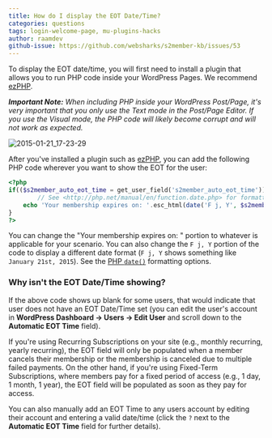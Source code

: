 ```yaml
---
title: How do I display the EOT Date/Time?
categories: questions
tags: login-welcome-page, mu-plugins-hacks
author: raamdev
github-issue: https://github.com/websharks/s2member-kb/issues/53
---
```


To display the EOT date/time, you will first need to install a plugin that allows you to run PHP code inside your WordPress Pages. We recommend [ezPHP](http://wordpress.org/plugins/ezphp/).

_**Important Note:** When including PHP inside your WordPress Post/Page, it's very important that you only use the Text mode in the Post/Page Editor. If you use the Visual mode, the PHP code will likely become corrupt and will not work as expected._

![2015-01-21_17-23-29](https://cloud.githubusercontent.com/assets/53005/5846531/41a299ae-a192-11e4-97d1-5e7cf23cef41.png)

After you've installed a plugin such as [ezPHP](http://wordpress.org/plugins/ezphp/), you can add the following PHP code wherever you want to show the EOT for the user:

```php
<?php
if(($s2member_auto_eot_time = get_user_field('s2member_auto_eot_time'))) {
        // See <http://php.net/manual/en/function.date.php> for formatting options.
	echo 'Your membership expires on: '.esc_html(date('F j, Y', $s2member_auto_eot_time));
}
?>
```

You can change the "Your membership expires on: " portion to whatever is applicable for your scenario. You can also change the `F j, Y` portion of the code to display a different date format (`F j, Y` shows something like `January 21st, 2015`). See the [PHP `date()`](http://php.net/manual/en/function.date.php) formatting options.

### Why isn't the EOT Date/Time showing?

If the above code shows up blank for some users, that would indicate that user does not have an EOT Date/Time set (you can edit the user's account in **WordPress Dashboard → Users → Edit User** and scroll down to the **Automatic EOT Time** field).

If you're using Recurring Subscriptions on your site (e.g., monthly recurring, yearly recurring), the EOT field will only be populated when a member cancels their membership or the membership is canceled due to multiple failed payments. On the other hand, if you're using Fixed-Term Subscriptions, where members pay for a fixed period of access (e.g., 1 day, 1 month, 1 year), the EOT field will be populated as soon as they pay for access.

You can also manually add an EOT Time to any users account by editing their account and entering a valid date/time (click the `?` next to the **Automatic EOT Time** field for further details).
